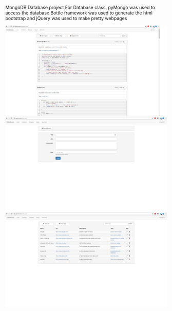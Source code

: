 
MongoDB Database project
For Database class, 
pyMongo was used to access the database
Bottle framework was used to generate the html
bootstrap and jQuery was used to make pretty webpages

![alt tag](https://github.com/pipmix/Github/blob/master/Images/mongoDB_01.png)
![alt tag](https://github.com/pipmix/Github/blob/master/Images/mongoDB_02.png)
![alt tag](https://github.com/pipmix/Github/blob/master/Images/mongoDB_03.png)

